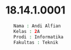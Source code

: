 
# 18.14.1.0001
``` php
   Nama : Andi Alfian
   Kelas : 2A
   Prodi : Informatika
   Fakultas : Teknik
```
